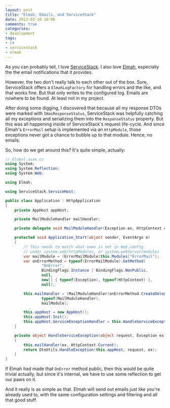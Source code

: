 ```yaml
---
layout: post
title: "Elmah, Emails, and ServiceStack"
date: 2013-03-10 10:00
comments: true
categories:
- development
tags:
- c#
- servicestack
- elmah
---
```


As you can probably tell, I love [ServiceStack][1]. I also love
[Elmah][2], especially the the email notifications that it provides.

However, the two don't really talk to each other out of the box. Sure,
ServiceStack offers a `ElmahLogFactory` for handling errors and the
like, and that works fine. But that only writes to the configured log.
Emails are nowhere to be found. At least not in my project.

[1]: http://servicestack.net
[2]: https://code.google.com/p/elmah/

<!-- more -->

After doing some digging, I discovered that because all my response
DTOs were marked with `IHasResponseStatus`, ServiceStack was helpfully
catching all my exceptions and serializing them into the
`ResponseStatus` property. But this was all happening inside of
ServiceStack's request life-cycle. And since Elmah's `ErrorMail` setup
is implemented via an `HttpModule`, those exceptions never got a
chance to bubble up to that module. Hence, no emails.

So, how do we get around this? It's quite simple, actually:

```csharp
// Global.asax.cs
using System;
using System.Reflection;
using System.Web;

using Elmah;

using ServiceStack.ServiceHost;

public class Application : HttpApplication
{
    private AppHost appHost;

    private MailModuleHandler mailHandler;

    private delegate void MailModuleHandler(Exception ex, HttpContext context);

    protected void Application_Start(object sender, EventArgs e)
    {
        // This needs to match what name is set in Web.config
        // under system.web/httpModules, or system.webServer/modules
        var mailModule = (ErrorMailModule)this.Modules["ErrorMail"];
        var onErrorMethod = typeof(ErrorMailModule).GetMethod(
                "OnError",
                BindingFlags.Instance | BindingFlags.NonPublic,
                null,
                new[] { typeof(Exception), typeof(HttpContext) },
                null);

        this.mailHandler = (MailModuleHandler)onErrorMethod.CreateDelegate(
                typeof(MailModuleHandler),
                mailModule);

        this.appHost = new AppHost();
        this.appHost.Init();
        this.appHost.ServiceExceptionHandler = this.HandleServiceException;
    }

    private object HandleServiceException(object request, Exception ex)
    {
        this.mailHandler(ex, HttpContext.Current);
        return DtoUtils.HandleException(this.appHost, request, ex);
    }
}
```

If Elmah had made that `OnError` method public, then this would be
quite trivial actually, but since it's internal, we have to use some
reflection to get our paws on it.

And it really is as simple as that. Elmah will send out emails just
like you're already used to, with the same configuration settings and
filtering and all that good stuff.
